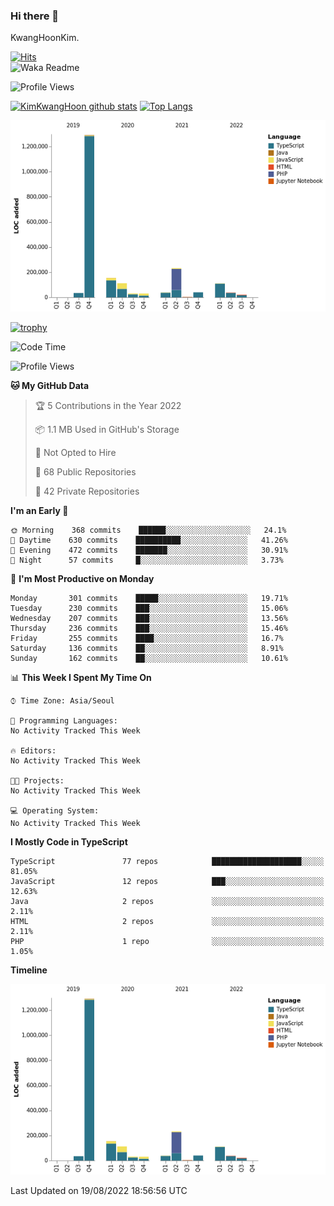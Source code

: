 ### Hi there 👋

KwangHoonKim.

[![Hits](https://hits.seeyoufarm.com/api/count/incr/badge.svg?url=https%3A%2F%2Fgithub.com%2Frhkdgns95)](https://hits.seeyoufarm.com)  
![Waka Readme](https://github.com/rhkdgns95/rhkdgns95/workflows/Waka%20Readme/badge.svg)

![Profile Views](http://img.shields.io/badge/Profile%20Views-0-blue)

[![KimKwangHoon github stats](https://github-readme-stats.vercel.app/api?username=rhkdgns95&show_icons=true)](https://github.com/rhkdgns95/github-readme-stats)   [![Top Langs](https://github-readme-stats.vercel.app/api/top-langs/?username=rhkdgns95&layout=compact)](https://github.com/rhkdgns95/github-readme-stats)   


![Chart not found](https://raw.githubusercontent.com/rhkdgns95/rhkdgns95/master/charts/bar_graph.png) 

[![trophy](https://github-profile-trophy.vercel.app/?username=rhkdgns95)](https://github.com/rhkdgns95/github-profile-trophy)

<!--START_SECTION:waka-->
![Code Time](http://img.shields.io/badge/Code%20Time-3%2C279%20hrs%2016%20mins-blue)

![Profile Views](http://img.shields.io/badge/Profile%20Views-0-blue)

**🐱 My GitHub Data** 

> 🏆 5 Contributions in the Year 2022
 > 
> 📦 1.1 MB Used in GitHub's Storage 
 > 
> 🚫 Not Opted to Hire
 > 
> 📜 68 Public Repositories 
 > 
> 🔑 42 Private Repositories  
 > 
**I'm an Early 🐤** 

```text
🌞 Morning    368 commits    ██████░░░░░░░░░░░░░░░░░░░   24.1% 
🌆 Daytime    630 commits    ██████████░░░░░░░░░░░░░░░   41.26% 
🌃 Evening    472 commits    ███████░░░░░░░░░░░░░░░░░░   30.91% 
🌙 Night      57 commits     █░░░░░░░░░░░░░░░░░░░░░░░░   3.73%

```
📅 **I'm Most Productive on Monday** 

```text
Monday       301 commits    █████░░░░░░░░░░░░░░░░░░░░   19.71% 
Tuesday      230 commits    ███░░░░░░░░░░░░░░░░░░░░░░   15.06% 
Wednesday    207 commits    ███░░░░░░░░░░░░░░░░░░░░░░   13.56% 
Thursday     236 commits    ███░░░░░░░░░░░░░░░░░░░░░░   15.46% 
Friday       255 commits    ████░░░░░░░░░░░░░░░░░░░░░   16.7% 
Saturday     136 commits    ██░░░░░░░░░░░░░░░░░░░░░░░   8.91% 
Sunday       162 commits    ██░░░░░░░░░░░░░░░░░░░░░░░   10.61%

```


📊 **This Week I Spent My Time On** 

```text
⌚︎ Time Zone: Asia/Seoul

💬 Programming Languages: 
No Activity Tracked This Week

🔥 Editors: 
No Activity Tracked This Week

🐱‍💻 Projects: 
No Activity Tracked This Week

💻 Operating System: 
No Activity Tracked This Week

```

**I Mostly Code in TypeScript** 

```text
TypeScript               77 repos            ████████████████████░░░░░   81.05% 
JavaScript               12 repos            ███░░░░░░░░░░░░░░░░░░░░░░   12.63% 
Java                     2 repos             ░░░░░░░░░░░░░░░░░░░░░░░░░   2.11% 
HTML                     2 repos             ░░░░░░░░░░░░░░░░░░░░░░░░░   2.11% 
PHP                      1 repo              ░░░░░░░░░░░░░░░░░░░░░░░░░   1.05%

```


**Timeline**

![Chart not found](https://raw.githubusercontent.com/rhkdgns95/rhkdgns95/master/charts/bar_graph.png) 


 Last Updated on 19/08/2022 18:56:56 UTC
<!--END_SECTION:waka-->
